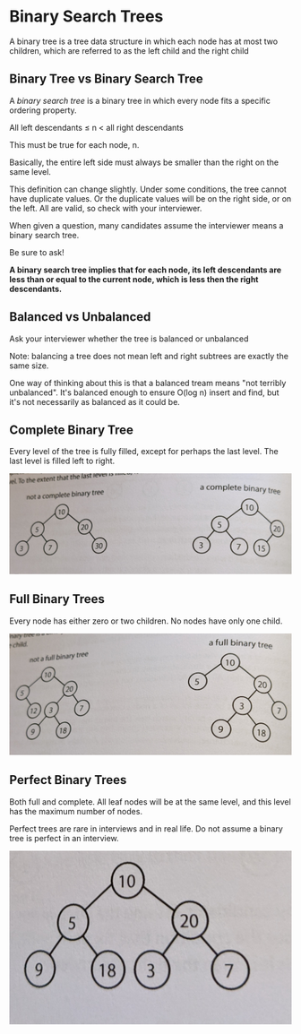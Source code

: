 # Binary Search Trees

A binary tree is a tree data structure in which each node has at most two children, which are referred to as the left child and the right child

## Binary Tree vs Binary Search Tree

A _binary search tree_ is a binary tree in which every node fits a specific ordering property.

All left descendants ≤ n &lt; all right descendants

This must be true for each node, n.

Basically, the entire left side must always be smaller than the right on the same level.

This definition can change slightly. Under some conditions, the tree cannot have duplicate values. Or the duplicate values will be on the right side, or on the left. All are valid, so check with your interviewer.

When given a question, many candidates assume the interviewer means a binary search tree.

Be sure to ask!

**A binary search tree implies that for each node, its left descendants are less than or equal to the current node, which is less then the right descendants.**

## Balanced vs Unbalanced

Ask your interviewer whether the tree is balanced or unbalanced

Note: balancing a tree does not mean left and right subtrees are exactly the same size.

One way of thinking about this is that a balanced tream means "not terribly unbalanced". It's balanced enough to ensure O\(log n\) insert and find, but it's not necessarily as balanced as it could be.

## Complete Binary Tree

Every level of the tree is fully filled, except for perhaps the last level. The last level is filled left to right.

![](../../.gitbook/assets/image%20%2852%29.png)

## Full Binary Trees

Every node has either zero or two children. No nodes have only one child.

![](../../.gitbook/assets/image%20%2853%29.png)

## Perfect Binary Trees

Both full and complete. All leaf nodes will be at the same level, and this level has the maximum number of nodes.

Perfect trees are rare in interviews and in real life. Do not assume a binary tree is perfect in an interview.

![](../../.gitbook/assets/image%20%2851%29.png)



